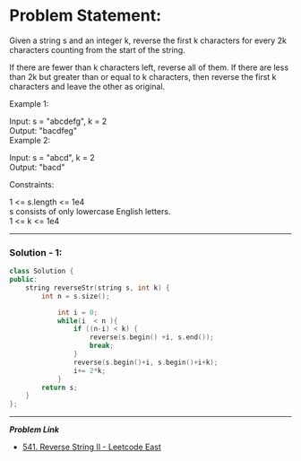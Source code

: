 # Problem Statement:
Given a string s and an integer k, reverse the first k characters for every 2k characters counting from the start of the string.

If there are fewer than k characters left, reverse all of them. If there are less than 2k but greater than or equal to k characters, then reverse the first k characters and leave the other as original.

 

Example 1:

Input: s = "abcdefg", k = 2</br>
Output: "bacdfeg"</br>
Example 2:

Input: s = "abcd", k = 2</br>
Output: "bacd"
 

Constraints:

1 <= s.length <= 1e4 </br>
s consists of only lowercase English letters. </br>
1 <= k <= 1e4

---

### Solution - 1:
```c++
class Solution {
public:
    string reverseStr(string s, int k) {
        int n = s.size();

            int i = 0;
            while(i  < n ){
                if ((n-i) < k) {
                    reverse(s.begin() +i, s.end()); 
                    break;
                }
                reverse(s.begin()+i, s.begin()+i+k);
                i+= 2*k;
            }
        return s;
    }
};

```

---

***Problem Link***
- [541. Reverse String II - Leetcode East](https://leetcode.com/problems/reverse-string-ii/)